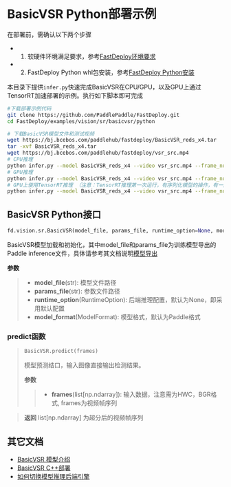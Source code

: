 # BasicVSR Python部署示例

在部署前，需确认以下两个步骤

- 1. 软硬件环境满足要求，参考[FastDeploy环境要求](../../../../../docs/cn/build_and_install/download_prebuilt_libraries.md)  
- 2. FastDeploy Python whl包安装，参考[FastDeploy Python安装](../../../../../docs/cn/build_and_install/download_prebuilt_libraries.md)

本目录下提供`infer.py`快速完成BasicVSR在CPU/GPU，以及GPU上通过TensorRT加速部署的示例。执行如下脚本即可完成

```bash
#下载部署示例代码
git clone https://github.com/PaddlePaddle/FastDeploy.git
cd FastDeploy/examples/vision/sr/basicvsr/python

# 下载BasicVSR模型文件和测试视频
wget https://bj.bcebos.com/paddlehub/fastdeploy/BasicVSR_reds_x4.tar
tar -xvf BasicVSR_reds_x4.tar
wget https://bj.bcebos.com/paddlehub/fastdeploy/vsr_src.mp4
# CPU推理
python infer.py --model BasicVSR_reds_x4 --video vsr_src.mp4 --frame_num 2 --device cpu
# GPU推理
python infer.py --model BasicVSR_reds_x4 --video vsr_src.mp4 --frame_num 2 --device gpu
# GPU上使用TensorRT推理 （注意：TensorRT推理第一次运行，有序列化模型的操作，有一定耗时，需要耐心等待）
python infer.py --model BasicVSR_reds_x4 --video vsr_src.mp4 --frame_num 2 --device gpu --use_trt True
```

## BasicVSR Python接口

```python
fd.vision.sr.BasicVSR(model_file, params_file, runtime_option=None, model_format=ModelFormat.PADDLE)
```

BasicVSR模型加载和初始化，其中model_file和params_file为训练模型导出的Paddle inference文件，具体请参考其文档说明[模型导出](https://github.com/PaddlePaddle/PaddleGAN/blob/develop/docs/zh_CN/tutorials/video_super_resolution.md)

**参数**

> * **model_file**(str): 模型文件路径
> * **params_file**(str): 参数文件路径
> * **runtime_option**(RuntimeOption): 后端推理配置，默认为None，即采用默认配置
> * **model_format**(ModelFormat): 模型格式，默认为Paddle格式

### predict函数

> ```python
> BasicVSR.predict(frames)
> ```
>
> 模型预测结口，输入图像直接输出检测结果。
>
> **参数**
>
> > * **frames**(list[np.ndarray]): 输入数据，注意需为HWC，BGR格式, frames为视频帧序列

> **返回** list[np.ndarray] 为超分后的视频帧序列


## 其它文档

- [BasicVSR 模型介绍](..)
- [BasicVSR C++部署](../cpp)
- [如何切换模型推理后端引擎](../../../../../docs/cn/faq/how_to_change_backend.md)
